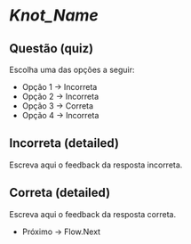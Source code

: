 _Knot_Name_
===========

## Questão (quiz)

Escolha uma das opções a seguir:

* Opção 1 -> Incorreta
* Opção 2 -> Incorreta
* Opção 3 -> Correta
* Opção 4 -> Incorreta

## Incorreta (detailed)

Escreva aqui o feedback da resposta incorreta.

## Correta (detailed)

Escreva aqui o feedback da resposta correta.

* Próximo -> Flow.Next
